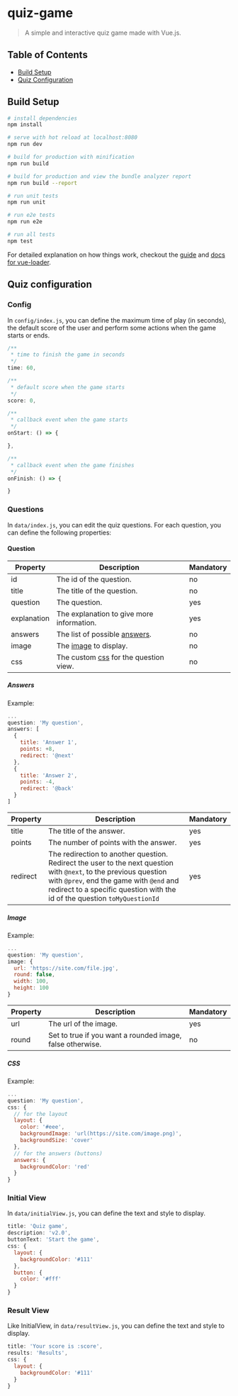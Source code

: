 # quiz-game

> A simple and interactive quiz game made with Vue.js.

## Table of Contents

- [Build Setup](#build-setup)
- [Quiz Configuration](#quiz-configuration)

## Build Setup

``` bash
# install dependencies
npm install

# serve with hot reload at localhost:8080
npm run dev

# build for production with minification
npm run build

# build for production and view the bundle analyzer report
npm run build --report

# run unit tests
npm run unit

# run e2e tests
npm run e2e

# run all tests
npm test
```

For detailed explanation on how things work, checkout the [guide](http://vuejs-templates.github.io/webpack/) and [docs for vue-loader](http://vuejs.github.io/vue-loader).

## Quiz configuration

### Config

In `config/index.js`, you can define the maximum time of play (in seconds), the default score of the user and perform some actions when the game starts or ends.

```js
/**
 * time to finish the game in seconds
 */
time: 60,

/**
 * default score when the game starts
 */
score: 0,

/**
 * callback event when the game starts
 */
onStart: () => {

},

/**
 * callback event when the game finishes
 */
onFinish: () => {

}
```

### Questions

In `data/index.js`, you can edit the quiz questions.
For each question, you can define the following properties:

#### Question
|  Property | Description | Mandatory  |
|---|---|---|
|  id | The id of the question. | no  |
|  title |  The title of the question. | no  |
|  question |  The question. | yes  |
|  explanation | The explanation to give more information.  | yes  |
|  answers | The list of possible [answers](#answers).  |  no |
|  image | The [image](#image) to display.  | no  |
|  css |  The custom [css](#CSS) for the question view. | no  |

##### Answers

Example:
```js
...
question: 'My question',
answers: [
  {
    title: 'Answer 1',
    points: +8,
    redirect: '@next'
  },
  {
    title: 'Answer 2',
    points: -4,
    redirect: '@back'
  }
]
```

|  Property | Description | Mandatory  |
|---|---|---|
|  title | The title of the answer. | yes  |
|  points |  The number of points with the answer. | yes  |
|  redirect |  The redirection to another question. Redirect the user to the next question with `@next`, to the previous question with `@prev`, end the game with `@end` and redirect to a specific question with the id of the question `toMyQuestionId` | yes  |

##### Image

Example:
```js
...
question: 'My question',
image: {
  url: 'https://site.com/file.jpg',
  round: false,
  width: 100,
  height: 100
}
```

|  Property | Description | Mandatory  |
|---|---|---|
|  url | The url of the image. | yes  |
|  round |  Set to true if you want a rounded image, false otherwise. | no  |

##### CSS

Example:
```js
...
question: 'My question',
css: {
  // for the layout
  layout: {
    color: '#eee',
    backgroundImage: 'url(https://site.com/image.png)',
    backgroundSize: 'cover'
  },
  // for the answers (buttons)
  answers: {
    backgroundColor: 'red'
  }
}
```

### Initial View

In `data/initialView.js`, you can define the text and style to display.

```js
title: 'Quiz game',
description: 'v2.0',
buttonText: 'Start the game',
css: {
  layout: {
    backgroundColor: '#111'
  },
  button: {
    color: '#fff'
  }
}
```

### Result View

Like InitialView, in `data/resultView.js`, you can define the text and style to display.

```js
title: 'Your score is :score',
results: 'Results',
css: {
  layout: {
    backgroundColor: '#111'
  }
}
```